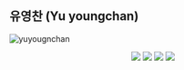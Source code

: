 ## 유영찬 (Yu youngchan) 


![yuyougnchan](https://road-to-kaggle-grandmaster.vercel.app/api/simple/{yuyougnchan})


<p align="center">
  <img src="https://road-to-kaggle-grandmaster.vercel.app/api/badges/subinium/competition/dark" />
  <img src="https://road-to-kaggle-grandmaster.vercel.app/api/badges/subinium/dataset/dark" />
  <img src="https://road-to-kaggle-grandmaster.vercel.app/api/badges/subinium/notebook/dark" />
  <img src="https://road-to-kaggle-grandmaster.vercel.app/api/badges/subinium/discussion/dark" />
</p>
